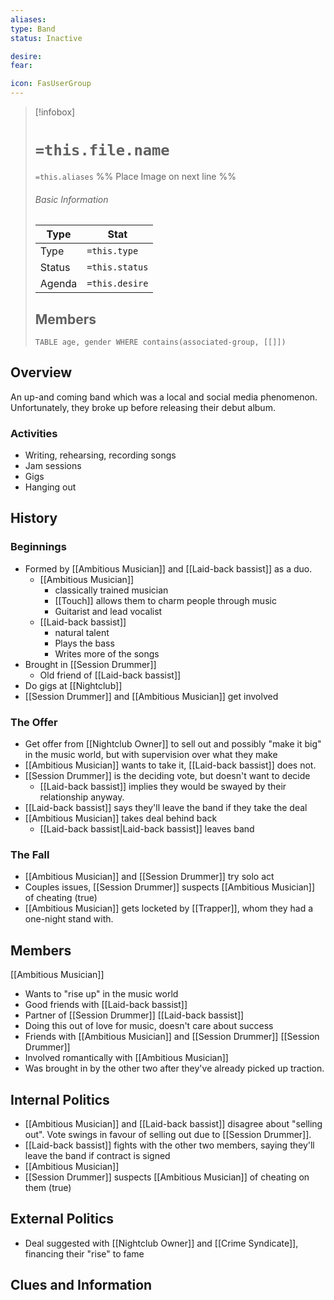 ```yaml
---
aliases: 
type: Band
status: Inactive

desire:
fear:

icon: FasUserGroup
---
```


> [!infobox]
> # `=this.file.name`
> `=this.aliases`
> %% Place Image on next line %%
> ###### Basic Information
> Type |  Stat |
> ---|---|
> Type | `=this.type` |
> Status | `=this.status` |
> Agenda | `=this.desire` |
> ## Members
>```dataview 
>TABLE age, gender WHERE contains(associated-group, [[]]) 
>```
## Overview
An up-and coming band which was a local and social media phenomenon. Unfortunately, they broke up before releasing their debut album.
### Activities
- Writing, rehearsing, recording songs
- Jam sessions
- Gigs
- Hanging out
## History
### Beginnings
- Formed by [[Ambitious Musician]] and [[Laid-back bassist]] as a duo. 
	- [[Ambitious Musician]] 
		- classically trained musician
		- [[Touch]] allows them to charm people through music
		- Guitarist and lead vocalist
	- [[Laid-back bassist]] 
		- natural talent
		- Plays the bass
		- Writes more of the songs
- Brought in [[Session Drummer]] 
	- Old friend of [[Laid-back bassist]]
- Do gigs at [[Nightclub]]
- [[Session Drummer]] and [[Ambitious Musician]] get involved  

### The Offer
- Get offer from [[Nightclub Owner]] to sell out and possibly "make it big" in the music world, but with supervision over what they make
- [[Ambitious Musician]] wants to take it, [[Laid-back bassist]] does not. 
- [[Session Drummer]] is the deciding vote, but doesn't want to decide
	- [[Laid-back bassist]] implies they would be swayed by their relationship anyway.
- [[Laid-back bassist]] says they'll leave the band if they take the deal
- [[Ambitious Musician]] takes deal behind back
	- [[Laid-back bassist|Laid-back bassist]] leaves band

### The Fall
- [[Ambitious Musician]] and [[Session Drummer]] try solo act
- Couples issues, [[Session Drummer]] suspects [[Ambitious Musician]] of cheating (true)
- [[Ambitious Musician]] gets locketed by [[Trapper]], whom they had a one-night stand with.

## Members
[[Ambitious Musician]]
- Wants to "rise up" in the music world
- Good friends with [[Laid-back bassist]]
- Partner of [[Session Drummer]]
[[Laid-back bassist]]
- Doing this out of love for music, doesn't care about success
- Friends with [[Ambitious Musician]] and [[Session Drummer]]
[[Session Drummer]]
- Involved romantically with [[Ambitious Musician]]
- Was brought in by the other two after they've already picked up traction. 

## Internal Politics
- [[Ambitious Musician]] and [[Laid-back bassist]] disagree about "selling out". Vote swings in favour of selling out due to [[Session Drummer]]. 
- [[Laid-back bassist]] fights with the other two members, saying they'll leave the band if contract is signed
- [[Ambitious Musician]] 
- [[Session Drummer]] suspects [[Ambitious Musician]] of cheating on them (true)

## External Politics
- Deal suggested with [[Nightclub Owner]] and [[Crime Syndicate]], financing their "rise" to fame

## Clues and Information
